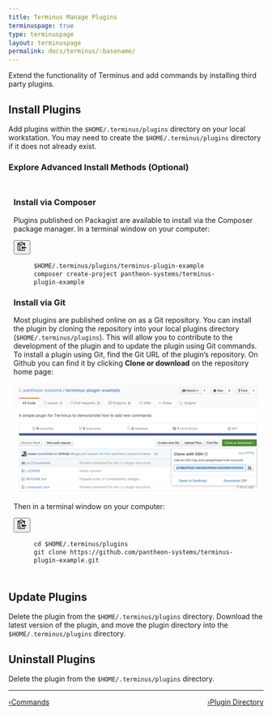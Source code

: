 ```yaml
---
title: Terminus Manage Plugins
terminuspage: true
type: terminuspage
layout: terminuspage
permalink: docs/terminus/:basename/
---
```

Extend the functionality of Terminus and add commands by installing third party plugins.
## Install Plugins
Add plugins within the `$HOME/.terminus/plugins` directory on your local workstation. You may need to create the `$HOME/.terminus/plugins` directory if it does not already exist.
<div class="panel panel-default">
  <div class="panel-heading">
  <a data-proofer-ignore data-toggle="collapse" data-target="#advance-installs"><h3 class="panel-title" style="cursor:pointer;">Explore Advanced Install Methods (Optional) <span class="caret"></h3></a>
  </div>
<div id="advance-installs" class="collapse" style="padding:10px;">
<h3>Install via Composer</h3>
<p>Plugins published on Packagist are available to install via the Composer package manager. In a terminal window on your computer:</p>
<div class="copy-snippet">
<button class="btn btn-default btn-clippy" data-clipboard-target="#terminus-plugin-install-composer"><img class="clippy" src="/source/docs/assets/images/clippy.svg" width="17" alt="Copy to clipboard"></button>
<figure><pre id="terminus-plugin-install-composer"><code class="bash" data-lang="bash">$HOME/.terminus/plugins/terminus-plugin-example
composer create-project pantheon-systems/terminus-plugin-example
</code></pre></figure>
</div>
<h3>Install via Git</h3>
<p>Most plugins are published online on as a Git repository. You can install the plugin by cloning the repository into your local plugins directory (<code>$HOME/.terminus/plugins</code>). This will allow you to contribute to the development of the plugin and to update the plugin using Git commands. To install a plugin using Git, find the Git URL of the plugin’s repository. On Github you can find it by clicking <strong>Clone or download</strong> on the repository home page:</p>
<img src="/source/docs/assets/images/terminus-plugin-install-git.png" alt="GitHub clone URL">
<p>Then in a terminal window on your computer:</p>
<div class="copy-snippet">
<button class="btn btn-default btn-clippy" data-clipboard-target="#terminus-plugin-install-git"><img class="clippy" src="/source/docs/assets/images/clippy.svg" width="17" alt="Copy to clipboard"></button>
<figure><pre id="terminus-plugin-install-git"><code class="bash" data-lang="bash">cd $HOME/.terminus/plugins
git clone https://github.com/pantheon-systems/terminus-plugin-example.git</code></pre></figure>
</div>
</div>
</div>

## Update Plugins
Delete the plugin from the `$HOME/.terminus/plugins` directory. Download the latest version of the plugin, and move the plugin directory into the `$HOME/.terminus/plugins` directory.
## Uninstall Plugins
Delete the plugin from the `$HOME/.terminus/plugins` directory.

<div class="terminus-pager">
  <hr>
  <a style="float:left;" href="/docs/terminus/commands"><span class="terminus-pager-lsaquo">&lsaquo;</span>Commands</a>
  <a style="float:right;" href="/docs/terminus/plugins/directory"><span class="terminus-pager-rsaquo">&rsaquo;</span>Plugin Directory</a>
</div>
